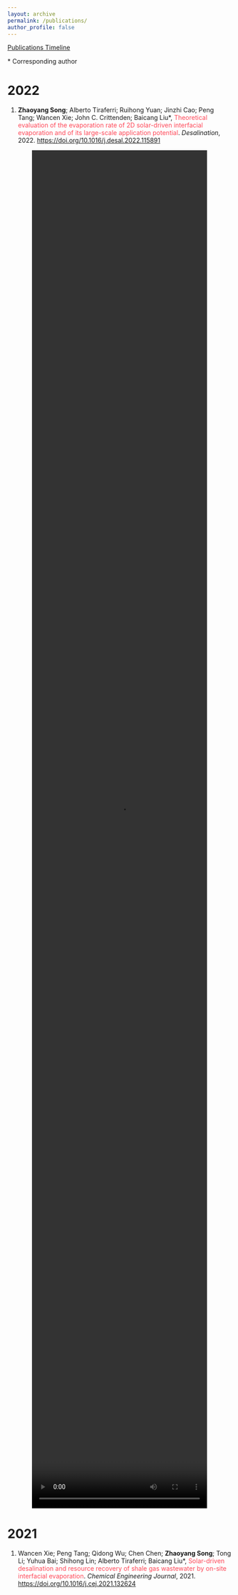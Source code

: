 ```yaml
---
layout: archive
permalink: /publications/
author_profile: false
---
```


<a href="timeline/timeline.html" target="_blank">Publications Timeline<a>

\* Corresponding author

# 2022

1. **Zhaoyang Song**; Alberto Tiraferri; Ruihong Yuan; Jinzhi Cao; Peng Tang; Wancen Xie; John C. Crittenden; Baicang Liu\*, <font color="#FF4858">Theoretical evaluation of the evaporation rate of 2D solar-driven interfacial evaporation and of its large-scale application potential</font>. *Desalination*, 2022. <a href="https://doi.org/10.1016/j.desal.2022.115891" target="_blank">https://doi.org/10.1016/j.desal.2022.115891</a>

<center>
<video controls width="78%" height="78%">
    <source src="/video/Global Evaporation Prediction Based on 2D SIE Technology.mp4"/>
    Sorry, your browser does not support this video, please use Chrome instead.
</video>
</center>

# 2021

1. Wancen Xie; Peng Tang; Qidong Wu; Chen Chen; **Zhaoyang Song**; Tong Li; Yuhua Bai; Shihong Lin; Alberto Tiraferri; Baicang Liu\*, <font color="#FF4858">Solar-driven desalination and resource recovery of shale gas wastewater by on-site interfacial evaporation</font>. *Chemical Engineering Journal*, 2021. <a href="https://doi.org/10.1016/j.cej.2021.132624" target="_blank">https://doi.org/10.1016/j.cej.2021.132624</a>
